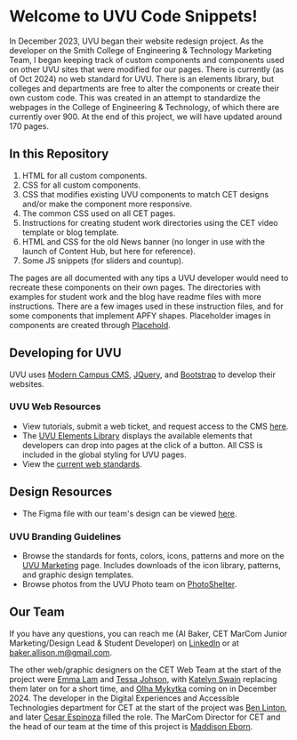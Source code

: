 # Welcome to UVU Code Snippets!

In December 2023, UVU began their website redesign project. As the developer on the Smith College of Engineering & Technology Marketing Team, I began keeping track of custom components and components used on other UVU sites that were modified for our pages. There is currently (as of Oct 2024) no web standard for UVU. There is an elements library, but colleges and departments are free to alter the components or create their own custom code. This was created in an attempt to standardize the webpages in the College of Engineering & Technology, of which there are currently over 900. At the end of this project, we will have updated around 170 pages.

## In this Repository

1. HTML for all custom components.
3. CSS for all custom components.
4. CSS that modifies existing UVU components to match CET designs and/or make the component more responsive.
5. The common CSS used on all CET pages.
6. Instructions for creating student work directories using the CET video template or blog template.
7. HTML and CSS for the old News banner (no longer in use with the launch of Content Hub, but here for reference).
8. Some JS snippets (for sliders and countup).

The pages are all documented with any tips a UVU developer would need to recreate these components on their own pages. The directories with examples for student work and the blog have readme files with more instructions. There are a few images used in these instruction files, and for some components that implement APFY shapes. Placeholder images in components are created through [Placehold](https://www.placehold.co/).

## Developing for UVU

UVU uses [Modern Campus CMS](https://moderncampus.com/products/web-content-management.html), [JQuery](https://jquery.com/), and [Bootstrap](https://getbootstrap.com/) to develop their websites.

### UVU Web Resources

- View tutorials, submit a web ticket, and request access to the CMS [here](https://www.uvu.edu/web/).
- The [UVU Elements Library](https://www.uvu.edu/web/elements/index.html) displays the available elements that developers can drop into pages at the click of a button. All CSS is included in the global styling for UVU pages.
- View the [current web standards](https://www.uvu.edu/web/standards/index.html).

## Design Resources

- The Figma file with our team's design can be viewed [here](https://www.figma.com/design/YPPwrvoP3BhovcP3Aw26Sj/CET-Web-Strategy?node-id=3957-5145&t=uD8KNbutgbmjNoQl-1).

### UVU Branding Guidelines

- Browse the standards for fonts, colors, icons, patterns and more on the [UVU Marketing](https://www.uvu.edu/marketing/create/) page. Includes downloads of the icon library, patterns, and graphic design templates.
- Browse photos from the UVU Photo team on [PhotoShelter](https://uvumarketing.photoshelter.com/index).

## Our Team

If you have any questions, you can reach me (Al Baker, CET MarCom Junior Marketing/Design Lead & Student Developer) on [LinkedIn](https://www.linkedin.com/in/almarieb/) or at [baker.allison.m@gmail.com](mailto:baker.allison.m@gmail.com).

The other web/graphic designers on the CET Web Team at the start of the project were [Emma Lam](https://www.linkedin.com/in/enlam/) and [Tessa Johson](https://www.linkedin.com/in/tessjohnson/), with [Katelyn Swain](https://www.linkedin.com/in/katelyn-swain-247670184/) replacing them later on for a short time, and [Olha Mykytka](https://www.linkedin.com/in/olha-mykytka-070737198/) coming on in December 2024. The developer in the Digital Experiences and Accessible Technologies department for CET at the start of the project was [Ben Linton](https://www.linkedin.com/in/ben-linton/), and later [Cesar Espinoza](https://www.linkedin.com/in/cesrr/) filled the role. The MarCom Director for CET and the head of our team at the time of this project is [Maddison Eborn](https://www.linkedin.com/in/maddisoneborn/).
